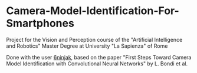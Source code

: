 # Camera-Model-Identification-For-Smartphones
Project for the Vision and Perception course of the "Artificial Intelligence and Robotics" Master Degree at University "La Sapienza" of Rome

Done with the user [6ninjak](https://github.com/6ninjak), based on the paper "First Steps Toward Camera Model Identification with Convolutional Neural Networks" by L. Bondi et al.
